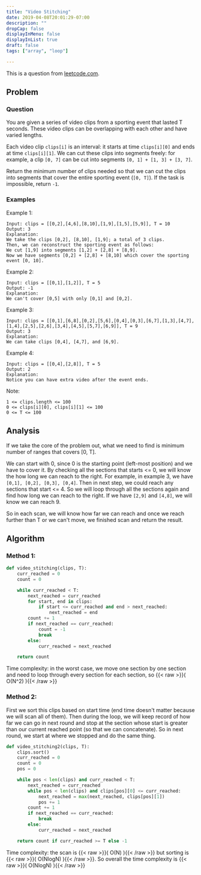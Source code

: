 ```yaml
---
title: "Video Stitching"
date: 2019-04-08T20:01:29-07:00
description: ""
dropCap: false
displayInMenu: false
displayInList: true
draft: false
tags: ["array", "loop"]

---
```


This is a question from [leetcode.com](https://leetcode.com/problems/video-stitching/).

## Problem
### Question
You are given a series of video clips from a sporting event that lasted T seconds.  These video clips can be overlapping with each other and have varied lengths.

Each video clip `clips[i]` is an interval: it starts at time `clips[i][0]` and ends at time `clips[i][1]`.  We can cut these clips into segments freely: for example, a clip `[0, 7]` can be cut into segments `[0, 1] + [1, 3] + [3, 7]`.

Return the minimum number of clips needed so that we can cut the clips into segments that cover the entire sporting event (`[0, T]`).  If the task is impossible, return `-1`.

### Examples
Example 1:
```
Input: clips = [[0,2],[4,6],[8,10],[1,9],[1,5],[5,9]], T = 10
Output: 3
Explanation: 
We take the clips [0,2], [8,10], [1,9]; a total of 3 clips.
Then, we can reconstruct the sporting event as follows:
We cut [1,9] into segments [1,2] + [2,8] + [8,9].
Now we have segments [0,2] + [2,8] + [8,10] which cover the sporting event [0, 10].
```
Example 2:
```
Input: clips = [[0,1],[1,2]], T = 5
Output: -1
Explanation: 
We can't cover [0,5] with only [0,1] and [0,2].
```
Example 3:
```
Input: clips = [[0,1],[6,8],[0,2],[5,6],[0,4],[0,3],[6,7],[1,3],[4,7],[1,4],[2,5],[2,6],[3,4],[4,5],[5,7],[6,9]], T = 9
Output: 3
Explanation: 
We can take clips [0,4], [4,7], and [6,9].
```
Example 4:
```
Input: clips = [[0,4],[2,8]], T = 5
Output: 2
Explanation: 
Notice you can have extra video after the event ends.
```

Note:
```
1 <= clips.length <= 100
0 <= clips[i][0], clips[i][1] <= 100
0 <= T <= 100
```


## Analysis

If we take the core of the problem out, what we need to find is minimum number of ranges that covers [0, T]. 

We can start with 0, since 0 is the starting point (left-most position) and we have to cover it. By checking all the sections that starts <= 0, we will know the how long we can reach to the right. For example, in example 3, we have `[0,1], [0,2], [0,3], [0,4]`. Then in next step, we could reach any sections that start <= 4. So we will loop through all the sections again and find how long we can reach to the right. If we have `[2,9]` and `[4,8]`, we will know we can reach 9.

So in each scan, we will know how far we can reach and once we reach further than T or we can't move, we finished scan and return the result.

## Algorithm
### Method 1:
```python
def video_stitching(clips, T):
    curr_reached = 0
    count = 0

    while curr_reached < T:
        next_reached = curr_reached
        for start, end in clips:
            if start <= curr_reached and end > next_reached:
                next_reached = end
        count += 1
        if next_reached == curr_reached:
            count = -1
            break
        else:
            curr_reached = next_reached

    return count
```

Time complexity: in the worst case, we move one section by one section and need to loop through every section for each section, so {{< raw >}}\( O(N^2) \){{< /raw >}}

### Method 2:
First we sort this clips based on start time (end time doesn't matter because we will scan all of them). Then during the loop, we will keep record of how far we can go in next round and stop at the section whose start is greater than our current reached point (so that we can concatenate). So in next round, we start at where we stopped and do the same thing.

```python
def video_stitching2(clips, T):
    clips.sort()
    curr_reached = 0
    count = 0
    pos = 0

    while pos < len(clips) and curr_reached < T:
        next_reached = curr_reached
        while pos < len(clips) and clips[pos][0] <= curr_reached:
            next_reached = max(next_reached, clips[pos][1])
            pos += 1
        count += 1
        if next_reached == curr_reached:
            break
        else:
            curr_reached = next_reached

    return count if curr_reached >= T else -1
 ```

 Time complexity: the scan is {{< raw >}}\( O(N) \){{< /raw >}} but sorting is {{< raw >}}\( O(NlogN) \){{< /raw >}}. So overall the time complexity is {{< raw >}}\( O(NlogN) \){{< /raw >}}